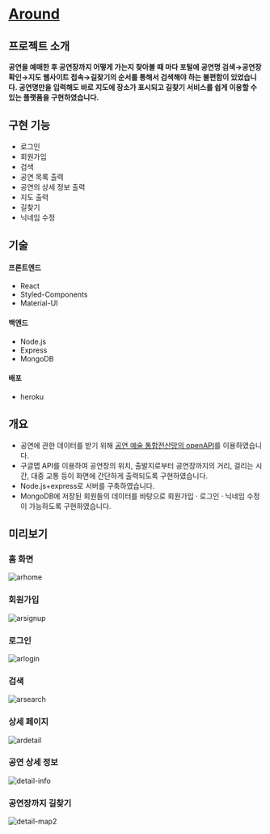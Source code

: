 # [Around](https://howcanigothere.herokuapp.com/)

## 프로젝트 소개
**공연을 예매한 후 공연장까지 어떻게 가는지 찾아볼 때 마다 포털에 공연명 검색→공연장 확인→지도 웹사이트 접속→길찾기의 순서를 통해서 검색해야 하는 불편함이 있었습니다. 공연명만을 입력해도 바로 지도에 장소가 표시되고 길찾기 서비스를 쉽게 이용할 수 있는 플랫폼을 구현하였습니다.**

## 구현 기능
- 로그인  
- 회원가입  
- 검색  
- 공연 목록 출력  
- 공연의 상세 정보 출력  
- 지도 출력  
- 길찾기  
- 닉네임 수정  

## 기술
#### 프론트엔드
- React  
- Styled-Components  
- Material-UI  


#### 백엔드
- Node.js  
- Express  
- MongoDB  

#### 배포
- heroku  

## 개요  
- 공연에 관한 데이터를 받기 위해 [공연 예술 통합전산망의 openAPI](https://www.kopis.or.kr/por/cs/openapi/openApiInfo.do?menuId=MNU_00074)를 이용하였습니다.  
- 구글맵 API를 이용하여 공연장의 위치, 출발지로부터 공연장까지의 거리, 걸리는 시간, 대중 교통 등이 화면에 간단하게 출력되도록 구현하였습니다.  
- Node.js+express로 서버를 구축하였습니다.  
- MongoDB에 저장된 회원들의 데이터를 바탕으로 회원가입 · 로그인 · 닉네임 수정이 가능하도록 구현하였습니다.   

## 미리보기
### 홈 화면  
  
![arhome](https://user-images.githubusercontent.com/96046698/206897479-9ca4e914-930a-49b9-87f4-74218a453a36.png)  

### 회원가입  
  
![arsignup](https://user-images.githubusercontent.com/96046698/206897553-75ee82f6-a025-4b98-a9c9-f722897978ea.png)  

### 로그인  
  
![arlogin](https://user-images.githubusercontent.com/96046698/206897613-3c540a66-3453-43a3-bfc2-489d7e68c9b5.png)  

### 검색  
  
![arsearch](https://user-images.githubusercontent.com/96046698/206897753-20654337-8cf7-4578-ad7b-0b614be4518b.png)    

### 상세 페이지  
  
![ardetail](https://user-images.githubusercontent.com/96046698/206897836-ec4e5254-7f8f-4c78-a7fa-39c7a13ebeec.png)    

  
### 공연 상세 정보  
  
![detail-info](https://user-images.githubusercontent.com/96046698/201513397-c4916121-1cb4-4191-a5e1-bd5874623a7b.gif)  
 

### 공연장까지 길찾기  
![detail-map2](https://user-images.githubusercontent.com/96046698/201513401-51990fc1-f7d8-455f-bc6f-098ab9bb0f86.gif)  
